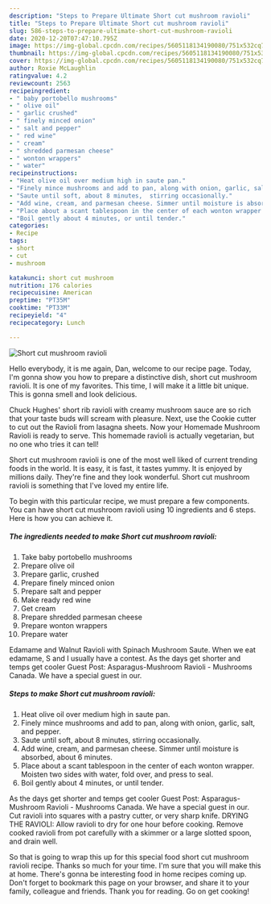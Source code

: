 ```yaml
---
description: "Steps to Prepare Ultimate Short cut mushroom ravioli"
title: "Steps to Prepare Ultimate Short cut mushroom ravioli"
slug: 586-steps-to-prepare-ultimate-short-cut-mushroom-ravioli
date: 2020-12-20T07:47:10.795Z
image: https://img-global.cpcdn.com/recipes/5605118134190080/751x532cq70/short-cut-mushroom-ravioli-recipe-main-photo.jpg
thumbnail: https://img-global.cpcdn.com/recipes/5605118134190080/751x532cq70/short-cut-mushroom-ravioli-recipe-main-photo.jpg
cover: https://img-global.cpcdn.com/recipes/5605118134190080/751x532cq70/short-cut-mushroom-ravioli-recipe-main-photo.jpg
author: Roxie McLaughlin
ratingvalue: 4.2
reviewcount: 2563
recipeingredient:
- " baby portobello mushrooms"
- " olive oil"
- " garlic crushed"
- " finely minced onion"
- " salt and pepper"
- " red wine"
- " cream"
- " shredded parmesan cheese"
- " wonton wrappers"
- " water"
recipeinstructions:
- "Heat olive oil over medium high in saute pan."
- "Finely mince mushrooms and add to pan, along with onion, garlic, salt, and pepper."
- "Saute until soft, about 8 minutes,  stirring occasionally."
- "Add wine, cream, and parmesan cheese. Simmer until moisture is absorbed, about 6 minutes."
- "Place about a scant tablespoon in the center of each wonton wrapper. Moisten two sides with water, fold over, and press to seal."
- "Boil gently about 4 minutes, or until tender."
categories:
- Recipe
tags:
- short
- cut
- mushroom

katakunci: short cut mushroom 
nutrition: 176 calories
recipecuisine: American
preptime: "PT35M"
cooktime: "PT33M"
recipeyield: "4"
recipecategory: Lunch

---
```



![Short cut mushroom ravioli](https://img-global.cpcdn.com/recipes/5605118134190080/751x532cq70/short-cut-mushroom-ravioli-recipe-main-photo.jpg)

Hello everybody, it is me again, Dan, welcome to our recipe page. Today, I'm gonna show you how to prepare a distinctive dish, short cut mushroom ravioli. It is one of my favorites. This time, I will make it a little bit unique. This is gonna smell and look delicious.

Chuck Hughes&#39; short rib ravioli with creamy mushroom sauce are so rich that your taste buds will scream with pleasure. Next, use the Cookie cutter to cut out the Ravioli from lasagna sheets. Now your Homemade Mushroom Ravioli is ready to serve. This homemade ravioli is actually vegetarian, but no one who tries it can tell!

Short cut mushroom ravioli is one of the most well liked of current trending foods in the world. It is easy, it is fast, it tastes yummy. It is enjoyed by millions daily. They're fine and they look wonderful. Short cut mushroom ravioli is something that I've loved my entire life.


To begin with this particular recipe, we must prepare a few components. You can have short cut mushroom ravioli using 10 ingredients and 6 steps. Here is how you can achieve it.

<!--inarticleads1-->

##### The ingredients needed to make Short cut mushroom ravioli:

1. Take  baby portobello mushrooms
1. Prepare  olive oil
1. Prepare  garlic, crushed
1. Prepare  finely minced onion
1. Prepare  salt and pepper
1. Make ready  red wine
1. Get  cream
1. Prepare  shredded parmesan cheese
1. Prepare  wonton wrappers
1. Prepare  water


Edamame and Walnut Ravioli with Spinach Mushroom Saute. When we eat edamame, S and I usually have a contest. As the days get shorter and temps get cooler Guest Post: Asparagus-Mushroom Ravioli - Mushrooms Canada. We have a special guest in our. 

<!--inarticleads2-->

##### Steps to make Short cut mushroom ravioli:

1. Heat olive oil over medium high in saute pan.
1. Finely mince mushrooms and add to pan, along with onion, garlic, salt, and pepper.
1. Saute until soft, about 8 minutes,  stirring occasionally.
1. Add wine, cream, and parmesan cheese. Simmer until moisture is absorbed, about 6 minutes.
1. Place about a scant tablespoon in the center of each wonton wrapper. Moisten two sides with water, fold over, and press to seal.
1. Boil gently about 4 minutes, or until tender.


As the days get shorter and temps get cooler Guest Post: Asparagus-Mushroom Ravioli - Mushrooms Canada. We have a special guest in our. Cut ravioli into squares with a pastry cutter, or very sharp knife. DRYING THE RAVIOLI: Allow ravioli to dry for one hour before cooking. Remove cooked ravioli from pot carefully with a skimmer or a large slotted spoon, and drain well. 

So that is going to wrap this up for this special food short cut mushroom ravioli recipe. Thanks so much for your time. I'm sure that you will make this at home. There's gonna be interesting food in home recipes coming up. Don't forget to bookmark this page on your browser, and share it to your family, colleague and friends. Thank you for reading. Go on get cooking!
